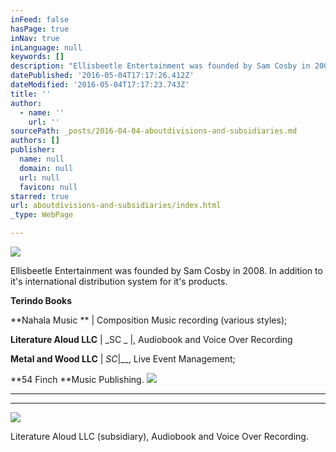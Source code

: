 ```yaml
---
inFeed: false
hasPage: true
inNav: true
inLanguage: null
keywords: []
description: "Ellisbeetle Entertainment was founded by Sam Cosby in 2008. In addition to it's international distribution system for it's products. "
datePublished: '2016-05-04T17:17:26.412Z'
dateModified: '2016-05-04T17:17:23.743Z'
title: ''
author:
  - name: ''
    url: ''
sourcePath: _posts/2016-04-04-aboutdivisions-and-subsidiaries.md
authors: []
publisher:
  name: null
  domain: null
  url: null
  favicon: null
starred: true
url: aboutdivisions-and-subsidiaries/index.html
_type: WebPage

---
```

![](https://s3-us-west-2.amazonaws.com/the-grid-img/p/5b7a033efc0ef9fb556d0947dce416e2174094f2.png)

Ellisbeetle Entertainment was founded by Sam Cosby in 2008\. In addition to it's international distribution system for it's products. 

**Terindo Books**

**Nahala Music ** | Composition Music recording (various styles); 

**Literature Aloud LLC** | _SC _ |, Audiobook and Voice Over Recording

**Metal and Wood LLC** | _SC_|__, Live Event Management;

**54 Finch **Music Publishing.
![](https://the-grid-user-content.s3-us-west-2.amazonaws.com/d14e06d4-ab2d-41ad-a366-5ad3ee365f57.png)

****

****
![](https://s3-us-west-2.amazonaws.com/the-grid-img/p/66211f0e7559e1d78cf6810b6852f1e9182db3bc.png)

Literature Aloud LLC (subsidiary), Audiobook and Voice Over Recording.
